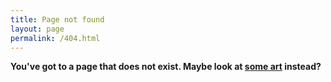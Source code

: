 ```yaml
---
title: Page not found
layout: page
permalink: /404.html
---
```

**You've got to a page that does not exist. Maybe look at [some art](/art/) instead?**
